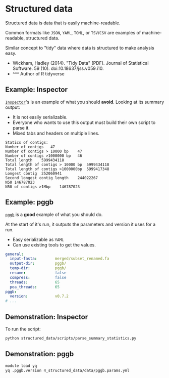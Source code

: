 # Structured data
Structured data is data that is easily machine-readable.

Common formats like `JSON`, `YAML`, `TOML`, or `TSV`/`CSV` are examples of machine-readable, structured data.

Similar concept to "tidy" data where data is structured to make analysis easy.
* Wickham, Hadley (2014). "Tidy Data" (PDF). Journal of Statistical Software. 59 (10). doi:10.18637/jss.v059.i10.
* ^^^ Author of R tidyverse

## Example: Inspector
[`Inspector`](https://github.com/Maggi-Chen/Inspector)'s is an example of what you should __avoid__. Looking at its summary output:
* It is not easily serializable.
* Everyone who wants to use this output must build their own script to parse it.
* Mixed tabs and headers on multiple lines.

```
Statics of contigs:
Number of contigs	47
Number of contigs > 10000 bp	47
Number of contigs >1000000 bp	46
Total length	5999434118
Total length of contigs > 10000 bp	5999434118
Total length of contigs >1000000bp	5999417348
Longest contig	252060941
Second longest contig length	244022267
N50	146787023
N50 of contigs >1Mbp	146787023
```

## Example: pggb
[`pggb`](https://github.com/pangenome/pggb) is a __good__ example of what you should do.

At the start of it's run, it outputs the parameters and version it uses for a run.
* Easy serializable as `YAML`
* Can use existing tools to get the values.

```yaml
general:
  input-fasta:        merged/subset_renamed.fa
  output-dir:         pggb/
  temp-dir:           pggb/
  resume:             false
  compress:           false
  threads:            65
  poa_threads:        65
pggb:
  version:            v0.7.2
# ...
```

## Demonstration: Inspector
To run the script:
```bash
python structured_data/scripts/parse_summary_statistics.py 
```

## Demonstration: pggb
```bash
module load yq
yq .pggb.version 4_structured_data/data/pggb.params.yml
```
